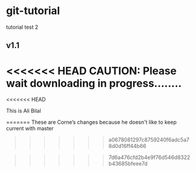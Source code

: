 # git-tutorial
tutorial test 2
## v1.1
<<<<<<< HEAD
CAUTION: Please wait downloading in progress........
=======
<<<<<<< HEAD


This is Ali Bilal 

=======
These are Corne’s changes because he doesn't like to keep current with master
>>>>>>> a0678081297c8759240f6adc5a78d0d16ff44b66

>>>>>>> 7d6a476cfd2b4e9f76d546d8322b43685bfeee7d
